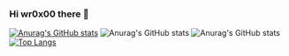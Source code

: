 ### Hi wr0x00 there 👋
[![Anurag's GitHub stats](https://github-readme-stats.vercel.app/api?username=wr0x00)](https://github.com/anuraghazra/github-readme-stats)
![Anurag's GitHub stats](https://github-readme-stats.vercel.app/api?username=wr0x00&show_icons=true&theme=nightowl)
![Anurag's GitHub stats](https://github-readme-stats.vercel.app/api?username=wr0x00&show_icons=true&theme=nightowl&locale=cn)
[![Top Langs](https://github-readme-stats.vercel.app/api/top-langs/?username=wr0x00&layout=compact)](https://github.com/anuraghazra/github-readme-stats)
